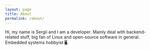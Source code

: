 ```yaml
---
layout: page
title: About
permalink: /about/
---
```


Hi, my name is Sergii and I am a developer. Mainly deal with backend-related stuff, big fan of Linux and open-source software in general.
Embedded systems hobbyist 🖥.